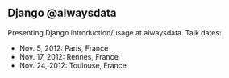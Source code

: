 Django @alwaysdata
------------------

Presenting Django introduction/usage at alwaysdata.
Talk dates:
* Nov. 5, 2012: Paris, France
* Nov. 17, 2012: Rennes, France
* Nov. 24, 2012: Toulouse, France
